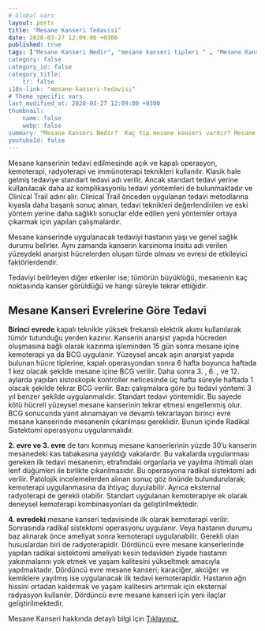```yaml
---
# Global vars
layout: posts
title: "Mesane Kanseri Tedavisi"
date: 2020-03-27 12:09:00 +0300
published: true
tags: ["Mesane Kanseri Nedir", "mesane kanseri tipleri " , "Mesane Kanseri neden olur" , "Mesane kanseri ve sigara", "Mesane Kanseri belirti", "Mesane kanseri teşhis", "Mesane kanseri evre", "Mesane kanseri tedavi", "Mesane kanseri ameliyatı", "Mesane kanseri kapalı ameliyatı" , "Mesane kanseri açık ameliyatı" , "Radikal sistektomi nedir", "Radikal sistektomi ameliyatı", "Radikal sistektomi", "Mesane Kanseri" , Bağırsaktan mesane yapılması", "Yapay mesane" , "Yapay mesane ameliyatı" , "Mesane kanseri radyoterapi" , "Mesane kanseri kemoterapi" , "Mesane kanseri ameliyatı komplikasyonları", " Mesane kanseri yan etkileri"]
category: false
category_id: false
category_title:
    tr: false
i18n-link: "mesane-kanseri-tedavisi"
# Theme specific vars
last_modified_at: 2020-03-27 12:09:00 +0300
thumbnail:
    name: false
    webp: false
summary: "Mesane Kanseri Nedir?  Kaç tip mesane kanseri vardır? Mesane kanseri ve sigara? Mesane Kanseri belirtileri? Mesane kanseri teşhisi? Mesane kanseri evreleri? Mesane kanseri tedavisi, Mesane kanseri ameliyatı, Radikal sistektomi nedir? Radikal sistektomi ameliyatı nasıl yapılır? Bağırsaktan mesane yapılması, Yapay mesane"
youtubeId: false
---
```






Mesane kanserinin tedavi edilmesinde açık ve kapalı operasyon, kemoterapi, radyoterapi ve immünoterapi teknikleri kullanılır. Klasik hale gelmiş tedaviye standart tedavi adı verilir. Ancak standart tedavi yerine kullanılacak daha az komplikasyonlu tedavi yöntemleri de bulunmaktadır ve Clinical Trail adını alır. Clinical Trail önceden uygulanan tedavi metodlarına kıyasla daha başarılı sonuç alınan, tedavi teknikleri değerlendirilen ve eski yöntem yerine daha sağlıklı sonuçlar elde edilen yeni yöntemler ortaya çıkarmak için yapılan çalışmalardır.

Mesane kanserinde uygulanacak tedaviyi hastanın yaşı ve genel sağlık durumu belirler. Aynı zamanda kanserin karsinoma insitu adı verilen yüzeydeki anarşist hücrelerden oluşan türde olması ve evresi de etkileyici faktörlerdendir.

Tedaviyi belirleyen diğer etkenler ise; tümörün büyüklüğü, mesanenin kaç noktasında kanser görüldüğü ve hangi süreyle tekrar ettiğidir.

## Mesane Kanseri Evrelerine Göre Tedavi

**Birinci evrede** kapalı teknikle yüksek frekanslı elektrik akımı kullanılarak tümör tutunduğu yerden kazınır. Kanserin anarşist yapıda hücreden oluşmasına bağlı olarak kazınma işleminden 15 gün sonra mesane içine kemoterapi ya da BCG uygulanır. Yüzeysel ancak aşırı anarşist yapıda bulunan hücre tiplerine, kapalı operasyondan sonra 6 hafta boyunca haftada 1 kez olacak şekilde mesane içine BCG verilir. Daha sonra 3. , 6. , ve 12. aylarda yapılan sistoskopik kontroller neticesinde üç hafta süreyle haftada 1 olacak şekilde tekrar BCG verilir. Bazı çalışmalara göre bu tedavi yöntemi 3 yıl benzer şekilde uygulanmalıdır. Standart tedavi yöntemidir. Bu sayede kötü hücreli yüzeysel mesane kanserinin tekrar etmesi engellenmiş olur. BCG sonucunda yanıt alınamayan ve devamlı tekrarlayan birinci evre mesane kanserinde mesanenin çıkarılması gereklidir. Bunun içinde Radikal Sistektomi operasyonu uygulanmalıdır.

**2. evre ve 3. evre** de tanı konmuş mesane kanserlerinin yüzde 30’u kanserin mesanedeki kas tabakasına yayıldığı vakalardır. Bu vakalarda uygulanması gereken ilk tedavi mesanenin, etrafındaki organlarla ve yayılma ihtimali olan lenf düğümleri ile birlikte çıkarılmasıdır. Bu operasyona radikal sistektomi adı verilir. Patolojik incelemelerden alınan sonuç göz önünde bulundurularak; kemoterapi uygulanmasına da ihtiyaç duyulabilir. Ayrıca eksternal radyoterapi de gerekli olabilir. Standart uygulanan kemoterapiye ek olarak deneysel kemoterapi kombinasyonları da geliştirilmektedir.

**4. evredeki** mesane kanseri tedavisinde ilk olarak kemoterapi verilir. Sonrasında radikal sistektomi operasyonu uygulanır. Veya hastanın durumu baz alınarak önce ameliyat sonra kemoterapi uygulanabilir. Gerekli olan hususlardan biri de radyoterapidir. Dördüncü evre mesane kanserlerinde yapılan radikal sistektomi ameliyatı kesin tedaviden ziyade hastanın yakınmalarını yok etmek ve yaşam kalitesini yükseltmek amacıyla yapılmaktadır. Dördüncü evre mesane kanseri; karaciğer, akciğer ve kemiklere yayılmış ise uygulanacak ilk tedavi kemoterapidir. Hastanın ağrı hissini ortadan kaldırmak ve yaşam kalitesini artırmak için eksternal radyasyon kullanılır. Dördüncü evre mesane kanseri için yeni ilaçlar geliştirilmektedir.


Mesane Kanseri hakkında detaylı bilgi için [Tıklayınız.](https://www.onoluroloji.com/mesane-kanseri)
